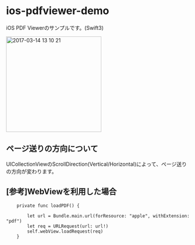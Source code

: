 # ios-pdfviewer-demo
iOS PDF Viewerのサンプルです。(Swift3)

<img width="260" alt="2017-03-14 13 10 21" src="https://cloud.githubusercontent.com/assets/9479568/23885667/13980032-08b8-11e7-8f08-6a2c4b410d40.png">

## ページ送りの方向について
UICollectionViewのScrollDirection(Vertical/Horizontal)によって、ページ送りの方向が変わります。

## [参考]WebViewを利用した場合

```swift:
    private func loadPDF() {
        
        let url = Bundle.main.url(forResource: "apple", withExtension: "pdf")
        let req = URLRequest(url: url!)
        self.webView.loadRequest(req)
    }
```
